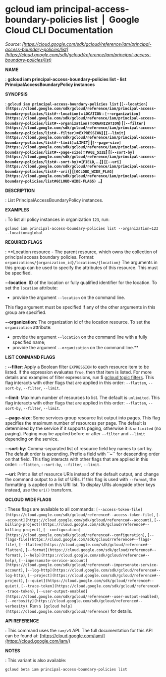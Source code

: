 # gcloud iam principal-access-boundary-policies list  |  Google Cloud CLI Documentation

*Source: [https://cloud.google.com/sdk/gcloud/reference/iam/principal-access-boundary-policies/list](https://cloud.google.com/sdk/gcloud/reference/iam/principal-access-boundary-policies/list)*

**NAME**

: **gcloud iam principal-access-boundary-policies list - list PrincipalAccessBoundaryPolicy instances**

**SYNOPSIS**

: **`gcloud iam principal-access-boundary-policies list` (`[--location](https://cloud.google.com/sdk/gcloud/reference/iam/principal-access-boundary-policies/list#--location)`=`LOCATION` : `[--organization](https://cloud.google.com/sdk/gcloud/reference/iam/principal-access-boundary-policies/list#--organization)`=`ORGANIZATION`) [`[--filter](https://cloud.google.com/sdk/gcloud/reference/iam/principal-access-boundary-policies/list#--filter)`=`EXPRESSION`] [`[--limit](https://cloud.google.com/sdk/gcloud/reference/iam/principal-access-boundary-policies/list#--limit)`=`LIMIT`] [`[--page-size](https://cloud.google.com/sdk/gcloud/reference/iam/principal-access-boundary-policies/list#--page-size)`=`PAGE_SIZE`] [`[--sort-by](https://cloud.google.com/sdk/gcloud/reference/iam/principal-access-boundary-policies/list#--sort-by)`=[`FIELD`,…]] [`[--uri](https://cloud.google.com/sdk/gcloud/reference/iam/principal-access-boundary-policies/list#--uri)`] [`[GCLOUD_WIDE_FLAG](https://cloud.google.com/sdk/gcloud/reference/iam/principal-access-boundary-policies/list#GCLOUD-WIDE-FLAGS) …`]**

**DESCRIPTION**

: List PrincipalAccessBoundaryPolicy instances.

**EXAMPLES**

: To list all policy instances in organization `123`, run:

```
gcloud iam principal-access-boundary-policies list --organization=123 --location=global
```

**REQUIRED FLAGS**

: **Location resource - The parent resource, which owns the collection of principal
access boundary policies.
Format: `organizations/{organization_id}/locations/{location}` The
arguments in this group can be used to specify the attributes of this resource.
This must be specified.

**--location**:
ID of the location or fully qualified identifier for the location.
To set the `location` attribute:

- provide the argument `--location` on the command line.

This flag argument must be specified if any of the other arguments in this group
are specified.

**--organization**:
The organization id of the location resource.
To set the `organization` attribute:

- provide the argument `--location` on the command line with a fully
specified name;
- provide the argument `--organization` on the command line.**

**LIST COMMAND FLAGS**

: **--filter**:
Apply a Boolean filter `EXPRESSION` to each resource item
to be listed. If the expression evaluates `True`, then that item is
listed. For more details and examples of filter expressions, run $ [gcloud topic filters](https://cloud.google.com/sdk/gcloud/reference/topic/filters). This flag
interacts with other flags that are applied in this order:
`--flatten`, `--sort-by`, `--filter`,
`--limit`.

**--limit**:
Maximum number of resources to list. The default is `unlimited`. This
flag interacts with other flags that are applied in this order:
`--flatten`, `--sort-by`, `--filter`,
`--limit`.

**--page-size**:
Some services group resource list output into pages. This flag specifies the
maximum number of resources per page. The default is determined by the service
if it supports paging, otherwise it is `unlimited` (no paging).
Paging may be applied before or after `--filter` and
`--limit` depending on the service.

**--sort-by**:
Comma-separated list of resource field key names to sort by. The default order
is ascending. Prefix a field with ``~´´ for descending order on that
field. This flag interacts with other flags that are applied in this order:
`--flatten`, `--sort-by`, `--filter`,
`--limit`.

**--uri**:
Print a list of resource URIs instead of the default output, and change the
command output to a list of URIs. If this flag is used with
`--format`, the formatting is applied on this URI list. To display
URIs alongside other keys instead, use the `uri()` transform.

**GCLOUD WIDE FLAGS**

: These flags are available to all commands: `[--access-token-file](https://cloud.google.com/sdk/gcloud/reference#--access-token-file)`,
`[--account](https://cloud.google.com/sdk/gcloud/reference#--account)`, `[--billing-project](https://cloud.google.com/sdk/gcloud/reference#--billing-project)`,
`[--configuration](https://cloud.google.com/sdk/gcloud/reference#--configuration)`,
`[--flags-file](https://cloud.google.com/sdk/gcloud/reference#--flags-file)`,
`[--flatten](https://cloud.google.com/sdk/gcloud/reference#--flatten)`, `[--format](https://cloud.google.com/sdk/gcloud/reference#--format)`, `[--help](https://cloud.google.com/sdk/gcloud/reference#--help)`, `[--impersonate-service-account](https://cloud.google.com/sdk/gcloud/reference#--impersonate-service-account)`,
`[--log-http](https://cloud.google.com/sdk/gcloud/reference#--log-http)`,
`[--project](https://cloud.google.com/sdk/gcloud/reference#--project)`, `[--quiet](https://cloud.google.com/sdk/gcloud/reference#--quiet)`, `[--trace-token](https://cloud.google.com/sdk/gcloud/reference#--trace-token)`, `[--user-output-enabled](https://cloud.google.com/sdk/gcloud/reference#--user-output-enabled)`,
`[--verbosity](https://cloud.google.com/sdk/gcloud/reference#--verbosity)`.
Run `$ [gcloud help](https://cloud.google.com/sdk/gcloud/reference)` for details.

**API REFERENCE**

: This command uses the `iam/v3` API. The full documentation for this
API can be found at: [https://cloud.google.com/iam/](https://cloud.google.com/iam/)

**NOTES**

: This variant is also available:

```
gcloud beta iam principal-access-boundary-policies list
```